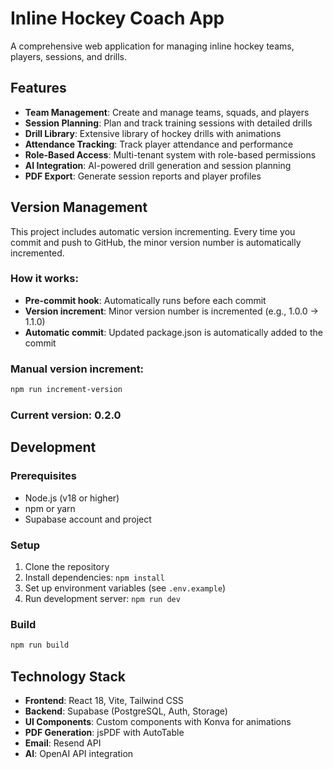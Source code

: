# Inline Hockey Coach App

A comprehensive web application for managing inline hockey teams, players, sessions, and drills.

## Features

- **Team Management**: Create and manage teams, squads, and players
- **Session Planning**: Plan and track training sessions with detailed drills
- **Drill Library**: Extensive library of hockey drills with animations
- **Attendance Tracking**: Track player attendance and performance
- **Role-Based Access**: Multi-tenant system with role-based permissions
- **AI Integration**: AI-powered drill generation and session planning
- **PDF Export**: Generate session reports and player profiles

## Version Management

This project includes automatic version incrementing. Every time you commit and push to GitHub, the minor version number is automatically incremented.

### How it works:
- **Pre-commit hook**: Automatically runs before each commit
- **Version increment**: Minor version number is incremented (e.g., 1.0.0 → 1.1.0)
- **Automatic commit**: Updated package.json is automatically added to the commit

### Manual version increment:
```bash
npm run increment-version
```

### Current version: 0.2.0

## Development

### Prerequisites
- Node.js (v18 or higher)
- npm or yarn
- Supabase account and project

### Setup
1. Clone the repository
2. Install dependencies: `npm install`
3. Set up environment variables (see `.env.example`)
4. Run development server: `npm run dev`

### Build
```bash
npm run build
```

## Technology Stack

- **Frontend**: React 18, Vite, Tailwind CSS
- **Backend**: Supabase (PostgreSQL, Auth, Storage)
- **UI Components**: Custom components with Konva for animations
- **PDF Generation**: jsPDF with AutoTable
- **Email**: Resend API
- **AI**: OpenAI API integration
